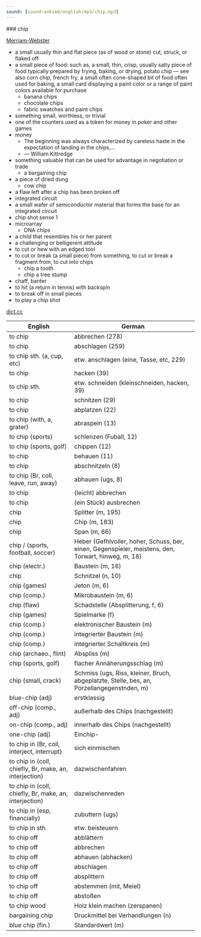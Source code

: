 ```yaml
---
sound: [sound:ankimd/english/mp3/chip.mp3]
---
```


\### chip

[Merriam-Webster](https://www.merriam-webster.com/dictionary/chip)

- a small usually thin and flat piece (as of wood or stone) cut, struck, or flaked off
- a small piece of food: such as, a small, thin, crisp, usually salty piece of food typically prepared by frying, baking, or drying, potato chip — see also corn chip, french fry, a small often cone-shaped bit of food often used for baking, a small card displaying a paint color or a range of paint colors available for purchase
    - banana chips
    - chocolate chips
    - fabric swatches and paint chips
- something small, worthless, or trivial
- one of the counters used as a token for money in poker and other games
- money
    - The beginning was always characterized by careless haste in the expectation of landing in the chips,…
    - — William Kittredge
- something valuable that can be used for advantage in negotiation or trade
    - a bargaining chip
- a piece of dried dung
    - cow chip
- a flaw left after a chip has been broken off
- integrated circuit
- a small wafer of semiconductor material that forms the base for an integrated circuit
- chip shot sense 1
- microarray
    - DNA chips
- a child that resembles his or her parent
- a challenging or belligerent attitude
- to cut or hew with an edged tool
- to cut or break (a small piece) from something, to cut or break a fragment from, to cut into chips
    - chip a tooth
    - chip a tree stump
- chaff, banter
- to hit (a return in tennis) with backspin
- to break off in small pieces
- to play a chip shot

[dict.cc](https://www.dict.cc/chip)

| English        | German       |
| -------------- | ------------ |
| to chip | abbrechen (278) |
| to chip | abschlagen (259) |
| to chip sth. (a, cup, etc) | etw. anschlagen (eine, Tasse, etc, 229) |
| to chip | hacken (39) |
| to chip sth. | etw. schneiden (kleinschneiden, hacken, 39) |
| to chip | schnitzen (29) |
| to chip | abplatzen (22) |
| to chip (with, a, grater) | abraspeln (13) |
| to chip (sports) | schlenzen (Fuball, 12) |
| to chip (sports, golf) | chippen (12) |
| to chip | behauen (11) |
| to chip | abschnitzeln (8) |
| to chip (Br, coll, leave, run, away) | abhauen (ugs, 8) |
| to chip | (leicht) abbrechen |
| to chip | (ein Stück) ausbrechen |
| chip | Splitter (m, 195) |
| chip | Chip (m, 183) |
| chip | Span (m, 66) |
| chip / (sports, football, soccer) | Heber (Gefhlvoller, hoher, Schuss, ber, einen, Gegenspieler, meistens, den, Torwart, hinweg, m, 18) |
| chip (electr.) | Baustein (m, 16) |
| chip | Schnitzel (n, 10) |
| chip (games) | Jeton (m, 6) |
| chip (comp.) | Mikrobaustein (m, 6) |
| chip (flaw) | Schadstelle (Absplitterung, f, 6) |
| chip (games) | Spielmarke (f) |
| chip (comp.) | elektronischer Baustein (m) |
| chip (comp.) | integrierter Baustein (m) |
| chip (comp.) | integrierter Schaltkreis (m) |
| chip (archaeo., flint) | Abspliss (m) |
| chip (sports, golf) | flacher Annäherungsschlag (m) |
| chip (small, crack) | Schmiss (ugs, Riss, kleiner, Bruch, abgeplatzte, Stelle, bes, an, Porzellangegenstnden, m) |
| blue-chip (adj) | erstklassig |
| off-chip (comp., adj) | außerhalb des Chips (nachgestellt) |
| on-chip (comp., adj) | innerhalb des Chips (nachgestellt) |
| one-chip (adj) | Einchip- |
| to chip in (Br, coll, interject, interrupt) | sich einmischen |
| to chip in (coll, chiefly, Br, make, an, interjection) | dazwischenfahren |
| to chip in (coll, chiefly, Br, make, an, interjection) | dazwischenreden |
| to chip in (esp, financially) | zubuttern (ugs) |
| to chip in sth. | etw. beisteuern |
| to chip off | abblättern |
| to chip off | abbrechen |
| to chip off | abhauen (abhacken) |
| to chip off | abschlagen |
| to chip off | absplittern |
| to chip off | abstemmen (mit, Meiel) |
| to chip off | abstoßen |
| to chip wood | Holz klein machen (zerspanen) |
| bargaining chip | Druckmittel bei Verhandlungen (n) |
| blue chip (fin.) | Standardwert (m) |
